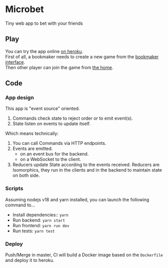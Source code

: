 # Microbet

Tiny web app to bet with your friends

## Play

You can try the app online [on heroku](https://microbet.herokuapp.com/).  
First of all, a bookmaker needs to create a new game from the [bookmaker interface](https://microbet.herokuapp.com/bookmaker).  
Then other player can join the game from [the home](https://microbet.herokuapp.com/).  

## Code

### App design

This app is "event source" oriented. 
1. Commands check state to reject order or to emit event(s).
2. State listen on events to update itself.

Which means technically:
1. You can call Commands via HTTP endpoints. 
2. Events are emitted.
    - on an event bus for the backend.
    - on a WebSocket to the client.
3. Reducers update State according to the events received. Reducers are Isomorphics, they run in the clients and in the backend to maintain state on both side.

### Scripts

Assuming nodejs v18 and yarn installed, you can launch the following command to...

* Install dependencies:: `yarn`
* Run backend: `yarn start`
* Run frontend: `yarn run dev`
* Run tests: `yarn test`

### Deploy

Push/Merge in master, CI will build a Docker image based on the `Dockerfile` and deploy it to heroku.
